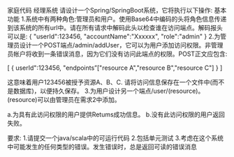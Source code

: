 家庭代码
经理系统
请设计一个Spring/SpringBoot系统，它将执行以下操作:
基本功能
1.系统中有两种角色:管理员和用户。使用Base64中编码的头将角色信息传递到该系统的所有url中。请在所有请求中解码此头以检查谁在访问端点。解码报头可以是:
{
  "userId":123456,
  "accountName":"Xxxxxx",
  "role":"admin"
}
2.为管理员设计一个POST端点/admin/addUser，它可以为用户添加访问权限。非管理员帐户将收到一条错误消息，因为它们没有访问此端点的权限。POST正文应包含:

[
  {
    userId":123456,
    "endpoints”["resource A","resource B","resource C"]
  }
]

这意味着用户123456被授予资源A、B、C.
请将访问信息保存在一个文件中(而不是数据库)，以便持久保存。
3.为用户设计另一个端点/user/(resource)。(resource)可以由管理员在需求2中添加。

a.为具有此访问权限的用户提供Retums成功信息。 b.没有此访问权限的用户返回失败。

要求:
1.请提交一个java/scala中的可运行代码
2.包括单元测试
3.考虑在这个系统中可能发生的任何类型的错误。发生错误时，总是返回可读的错误消息
